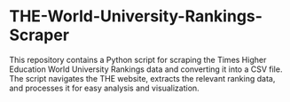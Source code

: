 # THE-World-University-Rankings-Scraper
This repository contains a Python script for scraping the Times Higher Education World University Rankings data and converting it into a CSV file. The script navigates the THE website, extracts the relevant ranking data, and processes it for easy analysis and visualization.

